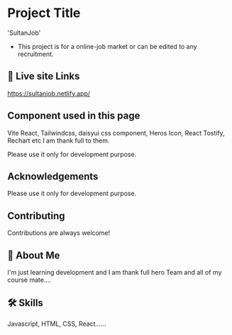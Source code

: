
# Project Title
'SultanJob'

* This project is for a online-job market or can be edited to any recruitment.


## 🔗 Live site Links
https://sultanjob.netlify.app/

## Component used in this page
Vite React, Tailwindcss, daisyui css component, Heros Icon, React Tostify, Rechart etc
I am thank full to them. 

 Please use it only for development purpose. 

## Acknowledgements

 Please use it only for development purpose. 


## Contributing

Contributions are always welcome!


## 🚀 About Me
I'm just learning  development and I am thank full hero Team and all of my course mate....


## 🛠 Skills
Javascript, HTML, CSS, React......

